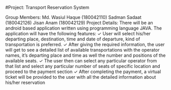 #Project: Transport Reservation System 

Group Members: 
      Md. Wasiul Haque (180042110) 
      Sadman Sadaat (180042126) 
      Jisan Anam (180042129) 
Project Details: 
 There will be an android based application written using programming  language JAVA. The application will have the following features: 
                  ✓ User will select his/her departing place, destination, time and date of 
                    departure, kind of transportation is preferred. 
                  ✓ After giving the required information, the user will get to see a detailed list of 
                    available transportations with the operator names, it’s departing place and 
                    time as well the number and positions of the available seats. 
                  ✓ The user then can select any particular operator from that list and select any 
                    particular number of seats of specific location and proceed to the payment 
                    section 
                  ✓ After completing the payment, a virtual ticket will be provided to the user 
                    with all the detailed information about his/her reservation
